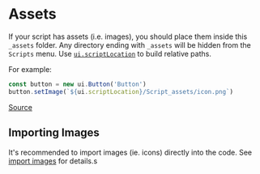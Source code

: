 # Assets

If your script has assets (i.e. images), you should place them inside this `_assets` folder. Any directory ending with `_assets` will be hidden from the `Scripts` menu. Use [`ui.scriptLocation`](https://docs.cavalry.scenegroup.co/tech-info/scripting/script-uis/#scriptlocation--string) to build relative paths.

For example:

```js
const button = new ui.Button('Button')
button.setImage(`${ui.scriptLocation}/Script_assets/icon.png`)
```

[Source](https://docs.cavalry.scenegroup.co/tech-info/scripting/script-uis)

## Importing Images

It's recommended to import images (ie. icons) directly into the code. See [import images](../../README.md#import-images) for details.s

<!-- If you only want to distribute a single script file, you can import the image as `base64` and save it to disk on runtime.

```js
import image from "./images/bun.jpg";
const outputPath = "/path/to/output/file.jpg";
api.writeEncodedToBinaryFile(outputPath, image);
```

[Source](https://docs.cavalry.scenegroup.co/tech-info/scripting/api-module#writeencodedtobinaryfilestringfilepath-stringcontent---bool)
-->

